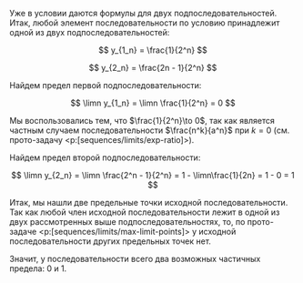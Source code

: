 Уже в условии даются формулы для двух подпоследовательностей.
Итак, любой элемент последовательности по условию принадлежит одной из двух подпоследовательностей:

$$ y_{1_n} = \frac{1}{2^n} $$

$$ y_{2_n} = \frac{2n - 1}{2^n} $$

Найдем предел первой подпоследовательности:

$$ \limn y_{1_n} = \limn \frac{1}{2^n} = 0 $$

Мы воспользовались тем, что $\frac{1}{2^n}\to 0$, так как является частным случаем последовательности $\frac{n^k}{a^n}$ при $k = 0$ (см. прото-задачу <p:[sequences/limits/exp-ratio]>).

Найдем предел второй подпоследовательности:

$$ \limn y_{2_n} = \limn \frac{2^n - 1}{2^n} = 1 - \limn\frac{1}{2n} = 1 - 0 = 1 $$

Итак, мы нашли две предельные точки исходной последовательности. Так как любой член исходной последовательности лежит в одной из двух рассмотренных выше
подпоследовательностях, то, по прото-задаче <p:[sequences/limits/max-limit-points]> у исходной последовательности других предельных точек нет.

Значит, у последовательности всего два возможных частичных предела: $0$ и $1$.